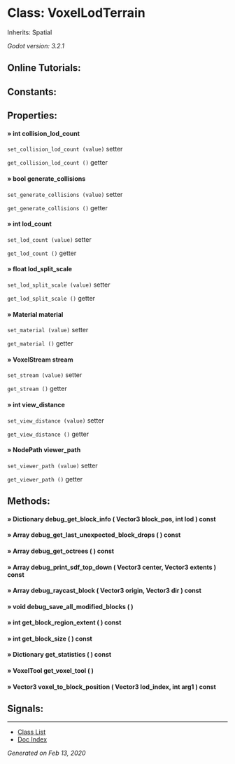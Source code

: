 # Class: VoxelLodTerrain

Inherits: Spatial

_Godot version: 3.2.1_


## Online Tutorials: 



## Constants:


## Properties:

#### » int collision_lod_count

`set_collision_lod_count (value)` setter

`get_collision_lod_count ()` getter


#### » bool generate_collisions

`set_generate_collisions (value)` setter

`get_generate_collisions ()` getter


#### » int lod_count

`set_lod_count (value)` setter

`get_lod_count ()` getter


#### » float lod_split_scale

`set_lod_split_scale (value)` setter

`get_lod_split_scale ()` getter


#### » Material material

`set_material (value)` setter

`get_material ()` getter


#### » VoxelStream stream

`set_stream (value)` setter

`get_stream ()` getter


#### » int view_distance

`set_view_distance (value)` setter

`get_view_distance ()` getter


#### » NodePath viewer_path

`set_viewer_path (value)` setter

`get_viewer_path ()` getter



## Methods:

#### » Dictionary debug_get_block_info ( Vector3 block_pos, int lod )  const


#### » Array debug_get_last_unexpected_block_drops (  )  const


#### » Array debug_get_octrees (  )  const


#### » Array debug_print_sdf_top_down ( Vector3 center, Vector3 extents )  const


#### » Array debug_raycast_block ( Vector3 origin, Vector3 dir )  const


#### » void debug_save_all_modified_blocks (  ) 


#### » int get_block_region_extent (  )  const


#### » int get_block_size (  )  const


#### » Dictionary get_statistics (  )  const


#### » VoxelTool get_voxel_tool (  ) 


#### » Vector3 voxel_to_block_position ( Vector3 lod_index, int arg1 )  const



## Signals:


---
* [Class List](Class_List.md)
* [Doc Index](../01_get-started.md)

_Generated on Feb 13, 2020_
